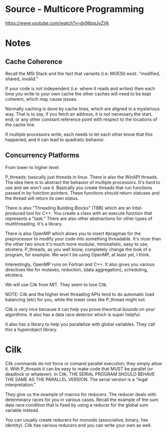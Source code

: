# Source - Multicore Programming
https://www.youtube.com/watch?v=dx98pqJvZVk

# Notes
## Cache Coherence
Recall the MSI Stack and the fact that variants (i.e. MOESI) exist: "modified, shared, invalid."

If your code is not independent (i.e. where it reads and writes) then each time you write to your own
cache the other caches will need to be kept coherent, which may cause issues.

Normally caching is done by cache lines, which are aligned in a mysterious way. That is to say, if you
fetch an address, it is not necessary the start, end, or any other constant reference point with respect
to the locations of the cache line.

If multiple processors write, each needs to let each other know that this happened, and it can lead to quadratic behavior.

## Concurrency Platforms
From lower to higher level.

P_threads: basically just threads in linux. There is also the WinAPI threads. The idea here is to abstract the behavior of multiple
processors. It's hard to use and we won't use it. Basically you create threads that run functions passed in by function pointers.
These functions should return statuses and the thread will return its own status.

There is also "Threading Building Blocks" (TBB) which are an Intel-produced tool for C++. You create a class with an execute function
that represents a "task." There are also other abstractions for other types of multithreading. It's a library.

There is also OpenMP which alows you to insert #pragmas for the preprocessor to modify your code into something threadable. It's nicer
than the other two since it's much more modular, minimalistic, easy to use, etcetera. P_threads, as you well know, completely change the
look of a program, for example. We won't be using OpenMP, at least yet, I think.

Interestingly, OpenMP runs on Fortran and C++. It also gives you various directives like for mutexes, reduction, (data aggregation),
scheduling, etcetera.

We will use Cilk from MIT. They seem to love Cilk.

NOTE: Cilk and the higher level threading APIs tend to do automatic load balancing (etc) for you, while the lower ones like P_thread might
not.

Cilk is very nice because it can help you prove theoritcal bounds on your algorithms. It also has a data race detector which is 
super helpful.

It also has a library to help you parallelize with global variables. They call this a hyperobject library.

# Cilk
Cilk commands do not force or comand parallel execution; they simply allow it. With P_threads it can be easy to make code that MUST be
parallel (or deadlock or whatever). In Cilk, THE SERIAL PROGRAM SHOULD BEHAVE THE SAME AS THE PARALLEL VERSION. The serial version is a "legal interpretation."

They give us the example of macros for reducers. The reducer deals with determinacy races for you in various cases. Recall the example of the sum data race condition that is fixed by using a reducer for the global sum variable instead.

You can usually create reducers for monoids (associative, binary, has identity). Cilk has various reducers and you can write your own as well.